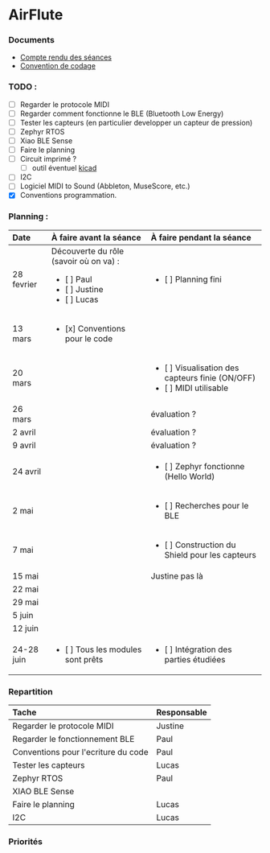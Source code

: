 # AirFlute

### Documents

- [Compte rendu des séances](SUIVI.md)
- [Convention de codage](documents/Conventions_Codage.md)

### TODO :
- [ ] Regarder le protocole MIDI
- [ ] Regarder comment fonctionne le BLE (Bluetooth Low Energy)
- [ ] Tester les capteurs (en particulier developper un capteur de pression)
- [ ] Zephyr RTOS
- [ ] Xiao BLE Sense
- [ ] Faire le planning
- [ ] Circuit imprimé ?
    * [ ] outil éventuel [kicad](https://www.kicad.org/)
- [ ] I2C
- [ ] Logiciel MIDI to Sound (Abbleton, MuseScore, etc.)
- [x] Conventions programmation.

### Planning :
| Date  | À faire avant la séance  | À faire pendant la séance |
| :- |:-| :-|
| 28 fevrier |Découverte du rôle (savoir où on va) : <ul> <li> [ ] Paul</li> <li> [ ] Justine</li><li> [ ] Lucas</li> </ul> | <ul><li> [ ] Planning fini</li></ul> |
| 13 mars |  <ul> <li> [x] Conventions pour le code</li></ul> |  |
| 20 mars |  | <ul> <li> [ ] Visualisation des capteurs finie (ON/OFF)</li> <li> [ ] MIDI utilisable</li></ul> |
| 26 mars |  | évaluation ? |
| 2 avril |  | évaluation ? |
| 9 avril |  | évaluation ? |
| 24 avril |  | <ul> <li> [ ] Zephyr fonctionne (Hello World)</li></ul> | 
| 2 mai | | <ul> <li> [ ] Recherches pour le BLE </li></ul> |
| 7 mai |  | <ul> <li> [ ] Construction du Shield pour les capteurs </li></ul> |
| 15 mai |  | Justine pas là | 
| 22 mai |  |  | # à donner quand on saura ce qu'on fait
| 29 mai |  |  |
| 5 juin |  |  |
| 12 juin |  |  |
| 24-28 juin | <ul> <li> [ ] Tous les modules sont prêts </li></ul>  | <ul> <li> [ ] Intégration des parties étudiées </li></ul> |


### Repartition

| Tache | Responsable |
| :- |:-|
| Regarder le protocole MIDI | Justine |
| Regarder le fonctionnement BLE | Paul |
| Conventions pour l'ecriture du code | Paul |
| Tester les capteurs | Lucas |
| Zephyr RTOS | Paul |
| XIAO BLE Sense | |
| Faire le planning | Lucas |
| I2C | Lucas |


### Priorités 
